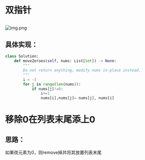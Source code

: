 # 双指针
## 

![img.png](/Users/skyrim/UNSW/Leetcode/LeetCode_Learning/Daily_Summary/移动0图解.jpg)

## 具体实现：
```python
class Solution:
    def moveZeroes(self, nums: List[int]) -> None:
        """
        Do not return anything, modify nums in-place instead.
        """
        i = -1
        for j in range(len(nums)):
            if nums[j]!=0:
                i+=1
                nums[i],nums[j]= nums[j], nums[i]
```

# 移除0在列表末尾添上0
## 思路：
如果改元素为0，则remove掉并将其放置列表末尾